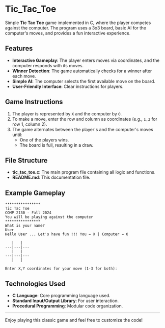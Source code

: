 # Tic_Tac_Toe

Simple **Tic Tac Toe** game implemented in C, where the player competes against the computer. The program uses a 3x3 board, basic AI for the computer's moves, and provides a fun interactive experience.

## Features

- **Interactive Gameplay**: The player enters moves via coordinates, and the computer responds with its moves.
- **Winner Detection**: The game automatically checks for a winner after each move.
- **Simple AI**: The computer selects the first available move on the board.
- **User-Friendly Interface**: Clear instructions for players.


## Game Instructions

1. The player is represented by `X` and the computer by `O`.
2. To make a move, enter the row and column as coordinates (e.g., `1,2` for row 1, column 2).
3. The game alternates between the player's and the computer's moves until:
   - One of the players wins.
   - The board is full, resulting in a draw.

## File Structure

- **tic_tac_toe.c**: The main program file containing all logic and functions.
- **README.md**: This documentation file.

## Example Gameplay

```text
****************
Tic Tac Toe
COMP 2130 - Fall 2024
You will be playing against the computer
****************
What is your name?
User
Hello User ... Let's have fun !!! You = X | Computer = O

   |   |   
---|---|---
   |   |   
---|---|---
   |   |   

Enter X,Y coordinates for your move (1-3 for both): 
```

## Technologies Used

- **C Language**: Core programming language used.
- **Standard Input/Output Library**: For user interaction.
- **Procedural Programming**: Modular code organization.


---

Enjoy playing this classic game and feel free to customize the code!
